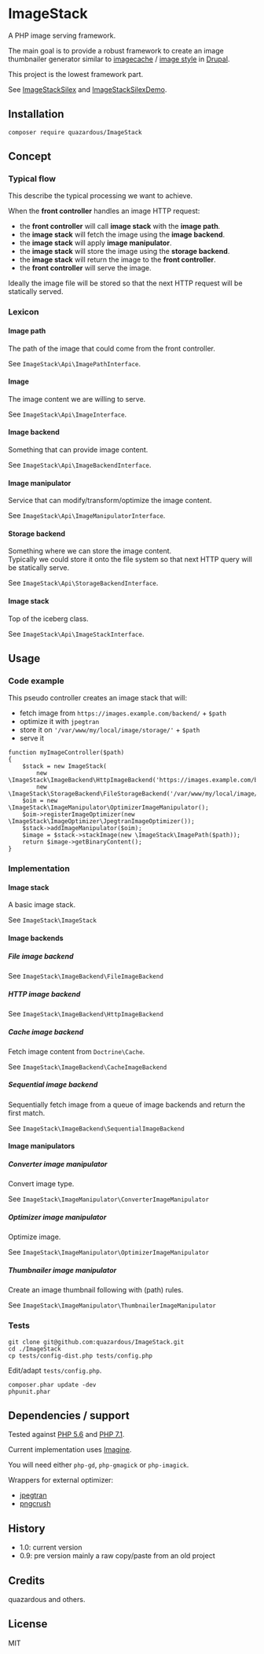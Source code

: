 # ImageStack
A PHP image serving framework.

The main goal is to provide a robust framework to create an image thumbnailer generator similar to [imagecache](https://www.drupal.org/project/imagecache) / [image style](https://www.drupal.org/docs/8/core/modules/image/working-with-images) in [Drupal](https://www.drupal.org/).

This project is the lowest framework part.

See [ImageStackSilex](quazardous/ImageStackSilex) and [ImageStackSilexDemo](quazardous/ImageStackSilexDemo).

## Installation

    composer require quazardous/ImageStack

## Concept
### Typical flow
This describe the typical processing we want to achieve.

When the **front controller** handles an image HTTP request:

  - the **front controller** will call **image stack** with the **image path**.
  - the **image stack** will fetch the image using the **image backend**.
  - the **image stack** will apply **image manipulator**.
  - the **image stack** will store the image using the **storage backend**.
  - the **image stack** will return the image to the **front controller**.
  - the **front controller** will serve the image.

Ideally the image file will be stored so that the next HTTP request will be statically served.

### Lexicon

#### Image path
The path of the image that could come from the front controller.

See `ImageStack\Api\ImagePathInterface`.

#### Image
The image content we are willing to serve.

See `ImageStack\Api\ImageInterface`.

#### Image backend
Something that can provide image content.

See `ImageStack\Api\ImageBackendInterface`.

#### Image manipulator
Service that can modify/transform/optimize the image content.

See `ImageStack\Api\ImageManipulatorInterface`.

#### Storage backend
Something where we can store the image content.  
Typically we could store it onto the file system so that next HTTP query will be statically serve.

See `ImageStack\Api\StorageBackendInterface`.

#### Image stack
Top of the iceberg class.

See `ImageStack\Api\ImageStackInterface`.

## Usage

### Code example

This pseudo controller creates an image stack that will:
  - fetch image from `https://images.example.com/backend/` + `$path`
  - optimize it with `jpegtran`
  - store it on `'/var/www/my/local/image/storage/'` + `$path`
  - serve it


```
function myImageController($path)
{
    $stack = new ImageStack(
        new \ImageStack\ImageBackend\HttpImageBackend('https://images.example.com/backend/'),
        new \ImageStack\StorageBackend\FileStorageBackend('/var/www/my/local/image/storage/'));
    $oim = new \ImageStack\ImageManipulator\OptimizerImageManipulator();
    $oim->registerImageOptimizer(new \ImageStack\ImageOptimizer\JpegtranImageOptimizer());
    $stack->addImageManipulator($oim);
    $image = $stack->stackImage(new \ImageStack\ImagePath($path));
    return $image->getBinaryContent();
}

```

### Implementation

#### Image stack
A basic image stack.

See `ImageStack\ImageStack`

#### Image backends
##### File image backend
See `ImageStack\ImageBackend\FileImageBackend`

##### HTTP image backend
See `ImageStack\ImageBackend\HttpImageBackend`

##### Cache image backend
Fetch image content from `Doctrine\Cache`.

See `ImageStack\ImageBackend\CacheImageBackend`

##### Sequential image backend
Sequentially fetch image from a queue of image backends and return the first match.

See `ImageStack\ImageBackend\SequentialImageBackend`

#### Image manipulators
##### Converter image manipulator
Convert image type.

See `ImageStack\ImageManipulator\ConverterImageManipulator`

##### Optimizer image manipulator
Optimize image.

See `ImageStack\ImageManipulator\OptimizerImageManipulator`

##### Thumbnailer image manipulator
Create an image thumbnail following with (path) rules.

See `ImageStack\ImageManipulator\ThumbnailerImageManipulator`

### Tests

```
git clone git@github.com:quazardous/ImageStack.git
cd ./ImageStack
cp tests/config-dist.php tests/config.php
```
Edit/adapt `tests/config.php`.

```
composer.phar update -dev
phpunit.phar
```

## Dependencies / support
Tested against [PHP 5.6](http://php.net/) and [PHP 7.1](http://php.net/).

Current implementation uses [Imagine](avalanche123/Imagine).

You will need either `php-gd`, `php-gmagick` or `php-imagick`.

Wrappers for external optimizer:
  - [jpegtran](http://jpegclub.org/jpegtran/)
  - [pngcrush](https://pmt.sourceforge.io/pngcrush/)

## History

  - 1.0: current version
  - 0.9: pre version mainly a raw copy/paste from an old project

## Credits
quazardous and others.

## License
MIT
